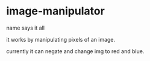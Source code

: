 # image-manipulator
name says it all


it works by manipulating pixels of an image. 

currently it can negate and change img to red and blue. 
